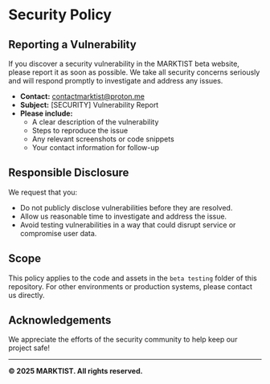 # Security Policy

## Reporting a Vulnerability

If you discover a security vulnerability in the MARKTIST beta website, please report it as soon as possible. We take all security concerns seriously and will respond promptly to investigate and address any issues.

- **Contact:** contactmarktist@proton.me
- **Subject:** [SECURITY] Vulnerability Report
- **Please include:**
  - A clear description of the vulnerability
  - Steps to reproduce the issue
  - Any relevant screenshots or code snippets
  - Your contact information for follow-up

## Responsible Disclosure

We request that you:
- Do not publicly disclose vulnerabilities before they are resolved.
- Allow us reasonable time to investigate and address the issue.
- Avoid testing vulnerabilities in a way that could disrupt service or compromise user data.

## Scope

This policy applies to the code and assets in the `beta testing` folder of this repository. For other environments or production systems, please contact us directly.

## Acknowledgements

We appreciate the efforts of the security community to help keep our project safe!

---

**© 2025 MARKTIST. All rights reserved.**
